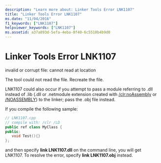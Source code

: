 ```yaml
---
description: "Learn more about: Linker Tools Error LNK1107"
title: "Linker Tools Error LNK1107"
ms.date: "11/04/2016"
f1_keywords: ["LNK1107"]
helpviewer_keywords: ["LNK1107"]
ms.assetid: a37a893d-5efa-4eba-8f40-6c5518b4b9d0
---
```

# Linker Tools Error LNK1107

invalid or corrupt file: cannot read at location

The tool could not read the file. Recreate the file. 

LNK1107 could also occur if you attempt to pass a module referring to .dll instead of .lib (.dll or .netmodule extension created with [/clr:noAssembly](../../build/reference/clr-common-language-runtime-compilation.md) or  [/NOASSEMBLY](../../build/reference/noassembly-create-a-msil-module.md)) to the linker; pass the .obj file instead.

If you compile the following sample:

```cpp
// LNK1107.cpp
// compile with: /clr /LD
public ref class MyClass {
public:
   void Test(){}
};
```

and then specify **link LNK1107.dll** on the command line, you will get LNK1107.  To resolve the error, specify **link LNK1107.obj** instead.
